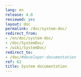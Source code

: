 ```yaml
---
lang: en
release: 4.0
reviewed: yes
layout: doc
permalink: /doc/system-doc/
redirect_from:
- /en/doc/system-doc/
- /doc/SystemDoc/
- /wiki/SystemDoc/
redirect_to:
- /doc/#developer-documentation
ref: 62
title: System documentation
---
```

